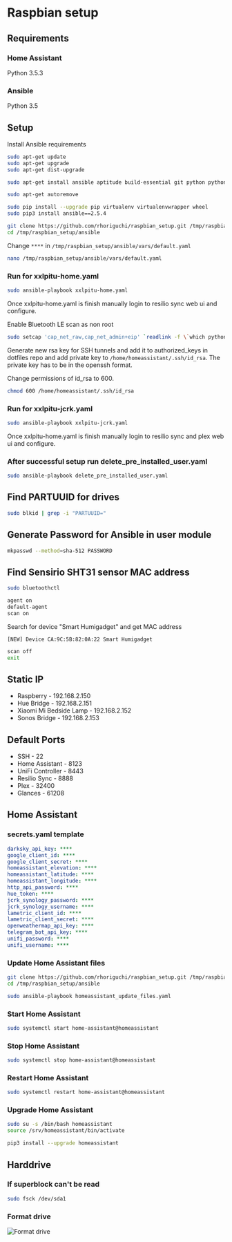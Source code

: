 # Raspbian setup

## Requirements

### Home Assistant
Python 3.5.3

### Ansible
Python 3.5

## Setup

Install Ansible requirements

```bash
sudo apt-get update
sudo apt-get upgrade
sudo apt-get dist-upgrade

sudo apt-get install ansible aptitude build-essential git python python-apt python-dev python-pip python3 python3-apt python3-pip python3-venv

sudo apt-get autoremove

sudo pip install --upgrade pip virtualenv virtualenvwrapper wheel
sudo pip3 install ansible==2.5.4
```

```bash
git clone https://github.com/rhoriguchi/raspbian_setup.git /tmp/raspbian_setup
cd /tmp/raspbian_setup/ansible
```

Change `****` in `/tmp/raspbian_setup/ansible/vars/default.yaml`

```bash
nano /tmp/raspbian_setup/ansible/vars/default.yaml
```

### Run for xxlpitu-home.yaml

```bash
sudo ansible-playbook xxlpitu-home.yaml
```

Once xxlpitu-home.yaml is finish manually login to resilio sync web ui and configure.

Enable Bluetooth LE scan as non root

```bash
sudo setcap 'cap_net_raw,cap_net_admin+eip' `readlink -f \`which python3\``
```

Generate new rsa key for SSH tunnels and add it to authorized_keys in dotfiles repo and add private key to `/home/homeassistant/.ssh/id_rsa`. The private key has to be in the openssh format.

Change permissions of id_rsa to 600.

```bash
chmod 600 /home/homeassistant/.ssh/id_rsa
```

### Run for xxlpitu-jcrk.yaml

```bash
sudo ansible-playbook xxlpitu-jcrk.yaml
```

Once xxlpitu-home.yaml is finish manually login to resilio sync and plex web ui and configure.

### After successful setup run delete_pre_installed_user.yaml

```bash
sudo ansible-playbook delete_pre_installed_user.yaml
```

## Find PARTUUID for drives

```bash
sudo blkid | grep -i "PARTUUID="
```

## Generate Password for Ansible in user module

```bash
mkpasswd --method=sha-512 PASSWORD
```

## Find Sensirio SHT31 sensor MAC address

```bash
sudo bluetoothctl

agent on
default-agent
scan on
```

Search for device "Smart Humigadget" and get MAC address

`[NEW] Device CA:9C:5B:82:0A:22 Smart Humigadget`

```bash
scan off
exit
```

## Static IP

- Raspberry - 192.168.2.150
- Hue Bridge - 192.168.2.151
- Xiaomi Mi Bedside Lamp - 192.168.2.152
- Sonos Bridge - 192.168.2.153

## Default Ports

- SSH - 22
- Home Assistant - 8123
- UniFi Controller - 8443
- Resilio Sync - 8888
- Plex - 32400
- Glances - 61208

## Home Assistant

### secrets.yaml template

```yml
darksky_api_key: ****
google_client_id: ****
google_client_secret: ****
homeassistant_elevation: ****
homeassistant_latitude: ****
homeassistant_longitude: ****
http_api_password: ****
hue_token: ****
jcrk_synology_password: ****
jcrk_synology_username: ****
lametric_client_id: ****
lametric_client_secret: ****
openweathermap_api_key: ****
telegram_bot_api_key: ****
unifi_password: ****
unifi_username: ****
```

### Update Home Assistant files

```bash
git clone https://github.com/rhoriguchi/raspbian_setup.git /tmp/raspbian_setup
cd /tmp/raspbian_setup/ansible

sudo ansible-playbook homeassistant_update_files.yaml
```

### Start Home Assistant

```bash
sudo systemctl start home-assistant@homeassistant
```

### Stop Home Assistant

```bash
sudo systemctl stop home-assistant@homeassistant
```

### Restart Home Assistant

```bash
sudo systemctl restart home-assistant@homeassistant
```

### Upgrade Home Assistant

```bash
sudo su -s /bin/bash homeassistant
source /srv/homeassistant/bin/activate

pip3 install --upgrade homeassistant
```

## Harddrive

### If superblock can't be read

```bash
sudo fsck /dev/sda1
```

### Format drive

![Format drive](Format_drive.png?raw=true "Title")
